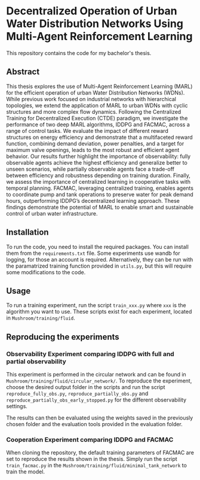 # Decentralized Operation of Urban Water Distribution Networks Using Multi-Agent Reinforcement Learning

This repository contains the code for my bachelor's thesis. 

## Abstract
This thesis explores the use of Multi-Agent Reinforcement Learning (MARL) for the efficient operation of urban
Water Distribution Networks (WDNs). While previous work focused on industrial networks with hierarchical
topologies, we extend the application of MARL to urban WDNs with cyclic structures and more complex flow
dynamics. Following the Centralized Training for Decentralized Execution (CTDE) paradigm, we investigate
the performance of two deep MARL algorithms, IDDPG and FACMAC, across a range of control tasks.
We evaluate the impact of different reward structures on energy efficiency and demonstrate that a multifaceted
reward function, combining demand deviation, power penalties, and a target for maximum valve openings,
leads to the most robust and efficient agent behavior. Our results further highlight the importance of
observability: fully observable agents achieve the highest efficiency and generalize better to unseen scenarios,
while partially observable agents face a trade-off between efficiency and robustness depending on training
duration.
Finally, we assess the importance of centralized learning in cooperative tasks with temporal planning. FACMAC,
leveraging centralized training, enables agents to coordinate pump and tank operations to preserve water for
peak demand hours, outperforming IDDPG’s decentralized learning approach. These findings demonstrate the
potential of MARL to enable smart and sustainable control of urban water infrastructure.

## Installation
To run the code, you need to install the required packages. You can  install them from the `requirements.txt` file.
Some experiments use wandb for logging, for those an account is required. Alternatively, they can be run with the paramatrized
training function provided in `utils.py`, but this will require some modifications to the code.

## Usage
To run a training experiment, run the script `train_xxx.py` where `xxx` is the algorithm you want to use. 
These scripts exist for each experiment, located in `Mushroom/training/fluid`.

## Reproducing the experiments 
### Observability Experiment comparing IDDPG with full and partial observability
This experiment is performed in the circular network and can be found in `Mushroom/training/fluid/circular_network/`.
To reproduce the experiment, choose the desired output folder in the scripts and run the script `reproduce_fully_obs.py`,
`reproduce_partially_obs.py` and `reproduce_partially_obs_early_stopped.py` for the different observability settings.

The results can then be evaluated using the weights saved in the previously chosen folder and the evaluation tools provided in the evaluation folder.
### Cooperation Experiment comparing IDDPG and FACMAC
When cloning the repository, the default training parameters of FACMAC are set to reproduce the results shown in the thesis.
Simply run the script `train_facmac.py` in the `Mushroom/training/fluid/minimal_tank_network` to train the model.
